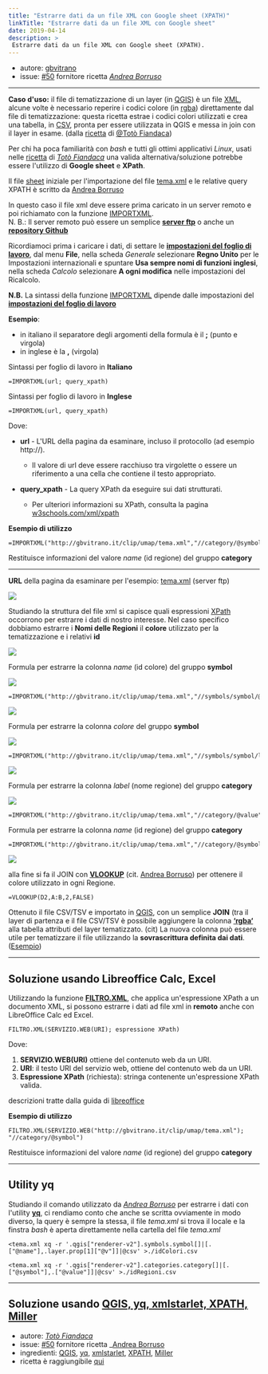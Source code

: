 ```yaml
---
title: "Estrarre dati da un file XML con Google sheet (XPATH)"
linkTitle: "Estrarre dati da un file XML con Google sheet"
date: 2019-04-14
description: >
 Estrarre dati da un file XML con Google sheet (XPATH).
---
```


* autore: [gbvitrano](https://twitter.com/gbvitrano)
* issue: [#50](https://github.com/opendatasicilia/tansignari/issues/50) fornitore ricetta _[Andrea Borruso](https://twitter.com/aborruso?lang=it)_

---

**Caso d'uso:** il file di tematizzazione di un layer (in [QGIS](https://qgis.org/it/site/)) è un file [XML](https://it.wikipedia.org/wiki/XML), alcune volte è necessario reperire i codici colore (in [rgba](https://it.wikipedia.org/wiki/RGBA)) direttamente dal file di tematizzazione: questa ricetta estrae i codici colori utilizzati e crea una tabella, in [CSV](https://it.wikipedia.org/wiki/Comma-separated_values), pronta per essere utilizzata in QGIS e messa in join con il layer in esame. (dalla [ricetta](https://tansignari.readthedocs.io/it/latest/ricette/script/Estrarre_dati_da_file_XML.html#utility-xmlstarlet-con-linguaggio-xpath) di [@Totò Fiandaca](https://twitter.com/totofiandaca?lang=it))

Per chi ha poca familiarità con *bash* e tutti gli ottimi applicativi *Linux*, usati nelle [ricetta](http://tansignari.opendatasicilia.it/it/latest/ricette/script/Estrarre_dati_da_file_XML.html) di _[Totò Fiandaca](https://twitter.com/totofiandaca?lang=it)_ una valida alternativa/soluzione potrebbe essere l'utilizzo di **Google sheet** e **XPath**.

Il file [sheet](https://docs.google.com/spreadsheets/d/1tjXYrhP2nggPxML3Vay2Ycab7ikACQ95scRHLjo_GYc/edit#gid=0) iniziale per l'importazione del file [tema.xml](https://gist.githubusercontent.com/aborruso/5452bbecbacfce8ac61b5cc8165ac0d4/raw/0b0243ac25361726fd1a112e8bdea7920d1d487b/tema.xml) e le relative query XPATH è scritto da [Andrea Borruso](https://twitter.com/aborruso?lang=it)

In questo caso il file xml deve essere prima caricato in un server remoto e poi richiamato con la funzione [IMPORTXML](https://support.google.com/docs/answer/3093342?hl=it). <br>
N. B.: Il server remoto può essere un semplice **[server ftp](https://it.wikipedia.org/wiki/Server_FTP)** o anche un **[repository Github](https://it.wikipedia.org/wiki/GitHub)**

Ricordiamoci prima i caricare i dati, di settare le **[impostazioni del foglio di lavoro](https://support.google.com/docs/answer/58515?co=GENIE.Platform%3DDesktop&hl=it)**, dal menu **File**, nella scheda *Generale* selezionare **Regno Unito** per le Impostazioni internazionali e spuntare **Usa sempre nomi di funzioni inglesi**, nella scheda *Calcolo* selezionare **A ogni modifica** nelle impostazioni del Ricalcolo.

**N.B.** La sintassi della funzione [IMPORTXML](https://support.google.com/docs/answer/3093342?hl=it) dipende dalle impostazioni del **[impostazioni del foglio di lavoro](https://support.google.com/docs/answer/58515?co=GENIE.Platform%3DDesktop&hl=it)** 

**Esempio**:
* in italiano il separatore degli argomenti della formula è il **;** (punto e virgola) 
* in inglese è la **,** (virgola)

Sintassi per foglio di lavoro in **Italiano**

```
=IMPORTXML(url; query_xpath)
```
Sintassi per foglio di lavoro in **Inglese**

```
=IMPORTXML(url, query_xpath)
```
Dove: <br>
* **url** - L'URL della pagina da esaminare, incluso il protocollo (ad esempio http://).
  * Il valore di url deve essere racchiuso tra virgolette o essere un riferimento a una cella che contiene il testo appropriato.

* **query_xpath** - La query XPath da eseguire sui dati strutturati.
  * Per ulteriori informazioni su XPath, consulta la pagina [w3schools.com/xml/xpath](http://www.w3schools.com/xml/xpath_intro.asp)


**Esempio di utilizzo**

```
=IMPORTXML("http://gbvitrano.it/clip/umap/tema.xml","//category/@symbol")
```
Restituisce informazioni del valore *name* (id regione) del gruppo **category**

---

**URL** della pagina da esaminare per l'esempio: [tema.xml](http://gbvitrano.it/clip/umap/tema.xml) (server ftp)

![](/img/xpath/xml_00.jpg)

Studiando la struttura del file xml si capisce quali espressioni [XPath](https://www.html.it/pag/31760/xpath/) occorrono per estrarre i dati di nostro interesse.
Nel caso specifico dobbiamo estrarre i **Nomi delle Regioni** il **colore** utilizzato per la tematizzazione e i relativi **id**

![](/img/xpath/xml_01.jpg)

Formula per estrarre la colonna *name* (id colore) del gruppo **symbol**

![](/img/xpath/sheet_01.jpg)

```
=IMPORTXML("http://gbvitrano.it/clip/umap/tema.xml","//symbols/symbol/@name")
```

![](/img/xpath/sheet_02.jpg)

Formula per estrarre la colonna *colore* del gruppo **symbol**

![](/img/xpath/xml_02.jpg)

```
=IMPORTXML("http://gbvitrano.it/clip/umap/tema.xml","//symbols/symbol/layer/prop[@k='color']/@v")
```

![](/img/xpath/sheet_03.jpg)

Formula per estrarre la colonna *label* (nome regione) del gruppo **category**

![](/img/xpath/xml_03.jpg)
```
=IMPORTXML("http://gbvitrano.it/clip/umap/tema.xml","//category/@value")
```
Formula per estrarre la colonna *name* (id regione) del gruppo **category**

```
=IMPORTXML("http://gbvitrano.it/clip/umap/tema.xml","//category/@symbol")
```
![](/img/xpath/sheet_04.jpg)

alla fine si fa il JOIN con **[VLOOKUP](https://support.google.com/docs/answer/3093318?hl=it&authuser=1)** (cit. [Andrea Borruso](https://twitter.com/aborruso?lang=it)) per ottenere il colore utilizzato in ogni Regione.

```
=VLOOKUP(D2,A:B,2,FALSE)
```
Ottenuto il file CSV/TSV e importato in [QGIS](https://qgis.org/it/site/), con un semplice **JOIN** (tra il layer di partenza e il file CSV/TSV  è possibile aggiungere la colonna **[‘rgba‘](https://it.wikipedia.org/wiki/RGBA)** alla tabella attributi del layer tematizzato. (cit) La nuova colonna può essere utile per tematizzare il file utilizzando la **sovrascrittura definita dai dati**. ([Esempio](http://hfcqgis.opendatasicilia.it/it/latest/esempi/tematizzare.html))

---

## Soluzione usando Libreoffice Calc, Excel
Utilizzando la funzione **[FILTRO.XML](https://help.libreoffice.org/Calc/WEBSERVICE/it)**, che applica un'espressione XPath a un documento XML, si possono estrarre i dati ad file xml in **remoto** anche con LibreOffice Calc ed Excel.

```
FILTRO.XML(SERVIZIO.WEB(URI); espressione XPath)
```
Dove:
1. **SERVIZIO.WEB(URI)** ottiene del contenuto web da un URI.<br>
2. **URI**: il testo URI del servizio web, ottiene del contenuto web da un URI.<br>
3. **Espressione XPath** (richiesta): stringa contenente un'espressione XPath valida.<br>

descrizioni tratte dalla guida di [libreoffice](https://help.libreoffice.org/Calc/WEBSERVICE/it)

**Esempio di utilizzo** 

```
FILTRO.XML(SERVIZIO.WEB("http://gbvitrano.it/clip/umap/tema.xml"); "//category/@symbol")
```
Restituisce informazioni del valore *name* (id regione) del gruppo **category**

---

## Utility yq
Studiando il comando utilizzato da _[Andrea Borruso](https://twitter.com/aborruso?lang=it)_ per estrarre i dati con l'utility **[yq](https://stedolan.github.io/jq/)**, ci rendiamo conto che anche se scritta ovviamente in modo diverso, la query è sempre la stessa, il file *tema.xml* si trova il locale e la finstra *bash* è aperta direttamente nella cartella del file *tema.xml*

```
<tema.xml xq -r '.qgis["renderer-v2"].symbols.symbol[]|[.["@name"],.layer.prop[1]["@v"]]|@csv' >./idColori.csv
```
```
<tema.xml xq -r '.qgis["renderer-v2"].categories.category[]|[.["@symbol"],.["@value"]]|@csv' >./idRegioni.csv
```

---

## Soluzione usando [QGIS, yq, xmlstarlet, XPATH, Miller](https://tansignari.readthedocs.io/it/latest/ricette/script/Estrarre_dati_da_file_XML.html#utility-xmlstarlet-con-linguaggio-xpath)

* autore: _[Totò Fiandaca](https://twitter.com/totofiandaca?lang=it)_
* issue: [#50](https://github.com/opendatasicilia/tansignari/issues/50) fornitore ricetta _[Andrea Borruso](https://twitter.com/aborruso?lang=it)
* ingredienti: [QGIS](https://qgis.org/it/site/), [yq](https://github.com/kislyuk/yq), [xmlstarlet](http://xmlstar.sourceforge.net/doc/UG/xmlstarlet-ug.html), [XPATH](https://www.w3schools.com/xml/xpath_intro.asp), [Miller](https://github.com/johnkerl/miller)
* ricetta è raggiungibile [qui](http://tansignari.opendatasicilia.it/it/latest/ricette/script/Estrarre_dati_da_file_XML.html)


